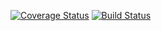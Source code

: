 [![Coverage Status](https://coveralls.io/repos/maximsmol/nodevk/badge.svg?branch=master)](https://coveralls.io/r/maximsmol/nodevk?branch=master) [![Build Status](https://travis-ci.org/maximsmol/nodevk.svg)](https://travis-ci.org/maximsmol/nodevk)
